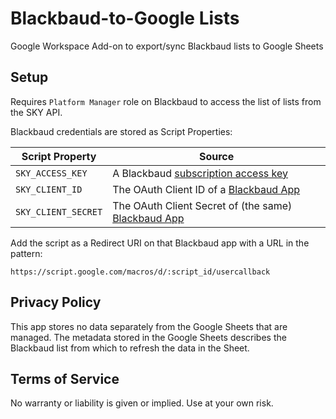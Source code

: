 # Blackbaud-to-Google Lists

Google Workspace Add-on to export/sync Blackbaud lists to Google Sheets

## Setup

Requires `Platform Manager` role on Blackbaud to access the list of lists
from the SKY API.

Blackbaud credentials are stored as Script Properties:

| Script Property     | Source                                                                                       |
| ------------------- | -------------------------------------------------------------------------------------------- |
| `SKY_ACCESS_KEY`    | A Blackbaud [subscription access key](https://developer.blackbaud.com/subscriptions/)        |
| `SKY_CLIENT_ID`     | The OAuth Client ID of a [Blackbaud App](https://developer.blackbaud.com/apps/)              |
| `SKY_CLIENT_SECRET` | The OAuth Client Secret of (the same) [Blackbaud App](https://developer.blackbaud.com/apps/) |

Add the script as a Redirect URI on that Blackbaud app with a URL in the pattern:

```
https://script.google.com/macros/d/:script_id/usercallback
```

## Privacy Policy

This app stores no data separately from the Google Sheets that are managed. The metadata stored in the Google Sheets describes the Blackbaud list from which to refresh the data in the Sheet.

## Terms of Service

No warranty or liability is given or implied. Use at your own risk.
